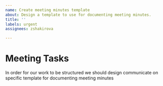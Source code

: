 ```yaml
---
name: Create meeting minutes template
about: Design a template to use for documenting meeting minutes.
title: ''
labels: urgent
assignees: zshakirova

---
```


# Meeting Tasks

In order for our work to be structured we should design communicate on specific template for documenting meeting minutes
